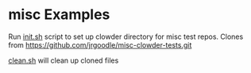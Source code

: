 # misc Examples

Run [init.sh](init.sh) script to set up clowder directory for misc test repos. Clones from https://github.com/jrgoodle/misc-clowder-tests.git

[clean.sh](clean.sh) will clean up cloned files
